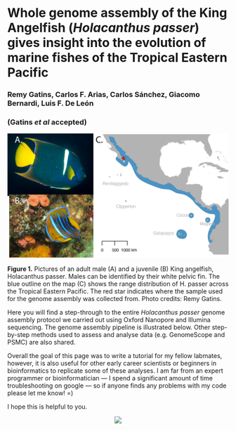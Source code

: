 # Whole genome assembly of the King Angelfish (*Holacanthus passer*) gives insight into the evolution of marine fishes of the Tropical Eastern Pacific
### Remy Gatins, Carlos F. Arias, Carlos Sánchez, Giacomo Bernardi, Luis F. De León
### (Gatins *et al* accepted)

<p align="center">
<img src="images/Figure1_TEP_map_species.png" width="700"/>
</p>

  **Figure 1.** Pictures of an adult male (A) and a juvenile (B) King angelfish, Holacanthus passer. Males can be identified by their white pelvic fin. The blue outline on the map (C) shows the range distribution of H. passer across the Tropical    Eastern Pacific. The red star indicates where the sample used for the genome assembly was collected from. Photo credits: Remy Gatins.


Here you will find a step-through to the entire *Holacanthus passer* genome assembly protocol we carried out using Oxford Nanopore and Illumina sequencing. The genome assembly pipeline is illustrated below. Other step-by-step methods used to assess and analyse data (e.g. GenomeScope and PSMC) are also shared. 

Overall the goal of this page was to write a tutorial for my fellow labmates, however, it is also useful for other early career scientists or beginners in bioinformatics to replicate some of these analyses. I am far from an expert programmer or bioinformatician &mdash; I spend a significant amount of time troubleshooting on google &mdash; so if anyone finds any problems with my code please let me know! =)

I hope this is helpful to you.

<p align="center">
<img src="images/HPA_Genome_assembly_pipeline.png" width="1000"/>
</p>






